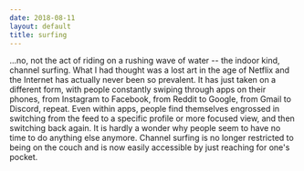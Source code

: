 ```yaml
---
date: 2018-08-11
layout: default
title: surfing
---
```


...no, not the act of riding on a rushing wave of water -- the indoor kind, channel surfing. What I had thought was a lost art in the age of Netflix and the Internet has actually never been so prevalent. It has just taken on a different form, with people constantly swiping through apps on their phones, from Instagram to Facebook, from Reddit to Google, from Gmail to Discord, repeat. Even within apps, people find themselves engrossed in switching from the feed to a specific profile or more focused view, and then switching back again. It is hardly a wonder why people seem to have no time to do anything else anymore. Channel surfing is no longer restricted to being on the couch and is now easily accessible by just reaching for one's pocket.
